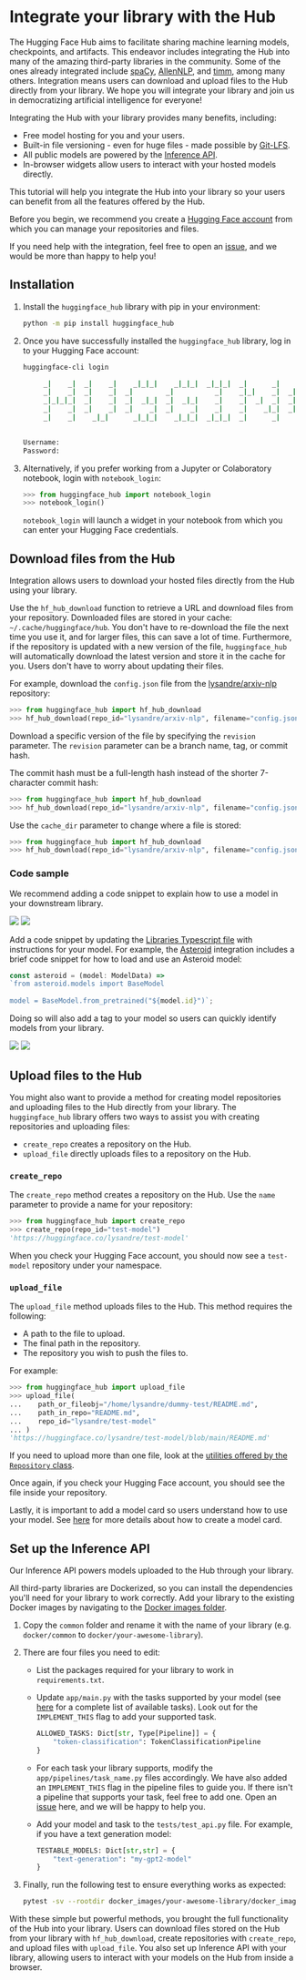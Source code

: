 # Integrate your library with the Hub

The Hugging Face Hub aims to facilitate sharing machine learning models, checkpoints, and artifacts. This endeavor includes integrating the Hub into many of the amazing third-party libraries in the community. Some of the ones already integrated include [spaCy](https://spacy.io/usage/projects#huggingface_hub), [AllenNLP](https://allennlp.org/), and [timm](https://rwightman.github.io/pytorch-image-models/), among many others. Integration means users can download and upload files to the Hub directly from your library. We hope you will integrate your library and join us in democratizing artificial intelligence for everyone!

Integrating the Hub with your library provides many benefits, including:

- Free model hosting for you and your users.
- Built-in file versioning - even for huge files - made possible by [Git-LFS](https://git-lfs.github.com/).
- All public models are powered by the [Inference API](https://huggingface.co/docs/api-inference/index).
- In-browser widgets allow users to interact with your hosted models directly.

This tutorial will help you integrate the Hub into your library so your users can benefit from all the features offered by the Hub.

Before you begin, we recommend you create a [Hugging Face account](https://huggingface.co/join) from which you can manage your repositories and files. 

If you need help with the integration, feel free to open an [issue](https://github.com/huggingface/huggingface_hub/issues/new/choose), and we would be more than happy to help you!

## Installation

1. Install the `huggingface_hub` library with pip in your environment:

   ```bash
   python -m pip install huggingface_hub
   ```

2. Once you have successfully installed the `huggingface_hub` library, log in to your Hugging Face account:

   ```bash
   huggingface-cli login
   ```

   ```bash
        _|    _|  _|    _|    _|_|_|    _|_|_|  _|_|_|  _|      _|    _|_|_|      _|_|_|_|    _|_|      _|_|_|  _|_|_|_|
        _|    _|  _|    _|  _|        _|          _|    _|_|    _|  _|            _|        _|    _|  _|        _|
        _|_|_|_|  _|    _|  _|  _|_|  _|  _|_|    _|    _|  _|  _|  _|  _|_|      _|_|_|    _|_|_|_|  _|        _|_|_|
        _|    _|  _|    _|  _|    _|  _|    _|    _|    _|    _|_|  _|    _|      _|        _|    _|  _|        _|
        _|    _|    _|_|      _|_|_|    _|_|_|  _|_|_|  _|      _|    _|_|_|      _|        _|    _|    _|_|_|  _|_|_|_|

        
   Username: 
   Password:
   ```

3. Alternatively, if you prefer working from a Jupyter or Colaboratory notebook, login with `notebook_login`:

   ```python
   >>> from huggingface_hub import notebook_login
   >>> notebook_login()
   ```

   `notebook_login` will launch a widget in your notebook from which you can enter your Hugging Face credentials.

## Download files from the Hub

Integration allows users to download your hosted files directly from the Hub using your library. 

Use the `hf_hub_download` function to retrieve a URL and download files from your repository. Downloaded files are stored in your cache: `~/.cache/huggingface/hub`. You don't have to re-download the file the next time you use it, and for larger files, this can save a lot of time. Furthermore, if the repository is updated with a new version of the file, `huggingface_hub` will automatically download the latest version and store it in the cache for you. Users don't have to worry about updating their files.

For example, download the `config.json` file from the [lysandre/arxiv-nlp](https://huggingface.co/lysandre/arxiv-nlp) repository:

```python
>>> from huggingface_hub import hf_hub_download
>>> hf_hub_download(repo_id="lysandre/arxiv-nlp", filename="config.json")
```

Download a specific version of the file by specifying the `revision` parameter. The `revision` parameter can be a branch name, tag, or commit hash. 

The commit hash must be a full-length hash instead of the shorter 7-character commit hash:

```python
>>> from huggingface_hub import hf_hub_download
>>> hf_hub_download(repo_id="lysandre/arxiv-nlp", filename="config.json", revision="877b84a8f93f2d619faa2a6e514a32beef88ab0a")
```

Use the `cache_dir` parameter to change where a file is stored:

```python
>>> from huggingface_hub import hf_hub_download
>>> hf_hub_download(repo_id="lysandre/arxiv-nlp", filename="config.json", cache_dir="/home/lysandre/test")
```

### Code sample

We recommend adding a code snippet to explain how to use a model in your downstream library. 

<div class="flex justify-center">
<img class="block dark:hidden" src="https://huggingface.co/datasets/huggingface/documentation-images/resolve/main/hub/code_snippet.png"/>
<img class="hidden dark:block" src="https://huggingface.co/datasets/huggingface/documentation-images/resolve/main/hub/code_snippet-dark.png"/>
</div>

Add a code snippet by updating the [Libraries Typescript file](https://github.com/huggingface/hub-docs/blob/main/js/src/lib/interfaces/Libraries.ts) with instructions for your model. For example, the [Asteroid](https://huggingface.co/asteroid-team) integration includes a brief code snippet for how to load and use an Asteroid model:

```typescript
const asteroid = (model: ModelData) =>
`from asteroid.models import BaseModel
  
model = BaseModel.from_pretrained("${model.id}")`;
```

Doing so will also add a tag to your model so users can quickly identify models from your library.

<div class="flex justify-center">
<img class="block dark:hidden" src="https://huggingface.co/datasets/huggingface/documentation-images/resolve/main/hub/libraries-tags.png"/>
<img class="hidden dark:block" src="https://huggingface.co/datasets/huggingface/documentation-images/resolve/main/hub/libraries-tags-dark.png"/>
</div>

## Upload files to the Hub

You might also want to provide a method for creating model repositories and uploading files to the Hub directly from your library. The `huggingface_hub` library offers two ways to assist you with creating repositories and uploading files:

- `create_repo` creates a repository on the Hub.
- `upload_file` directly uploads files to a repository on the Hub.

### `create_repo`

The `create_repo` method creates a repository on the Hub. Use the `name` parameter to provide a name for your repository:

```python
>>> from huggingface_hub import create_repo
>>> create_repo(repo_id="test-model")
'https://huggingface.co/lysandre/test-model'
```

When you check your Hugging Face account, you should now see a `test-model` repository under your namespace.

### `upload_file`

The `upload_file` method uploads files to the Hub. This method requires the following:

- A path to the file to upload.
- The final path in the repository.
- The repository you wish to push the files to.

For example:

```python
>>> from huggingface_hub import upload_file
>>> upload_file(
...    path_or_fileobj="/home/lysandre/dummy-test/README.md", 
...    path_in_repo="README.md", 
...    repo_id="lysandre/test-model"
... )
'https://huggingface.co/lysandre/test-model/blob/main/README.md'
```

If you need to upload more than one file, look at the [utilities offered by the `Repository` class](https://huggingface.co/docs/huggingface_hub/package_reference/repository).

Once again, if you check your Hugging Face account, you should see the file inside your repository.

Lastly, it is important to add a model card so users understand how to use your model. See [here](./models-cards) for more details about how to create a model card.

## Set up the Inference API

Our Inference API powers models uploaded to the Hub through your library.

All third-party libraries are Dockerized, so you can install the dependencies you'll need for your library to work correctly. Add your library to the existing Docker images by navigating to the [Docker images folder](https://github.com/huggingface/api-inference-community/tree/main/docker_images).

1. Copy the `common` folder and rename it with the name of your library (e.g. `docker/common` to `docker/your-awesome-library`).
2. There are four files you need to edit:
    * List the packages required for your library to work in `requirements.txt`.
    * Update `app/main.py` with the tasks supported by your model (see [here](https://github.com/huggingface/api-inference-community) for a complete list of available tasks). Look out for the `IMPLEMENT_THIS` flag to add your supported task.

       ```python
       ALLOWED_TASKS: Dict[str, Type[Pipeline]] = {
           "token-classification": TokenClassificationPipeline
       }
       ```

    * For each task your library supports, modify the `app/pipelines/task_name.py` files accordingly. We have also added an `IMPLEMENT_THIS` flag in the pipeline files to guide you. If there isn't a pipeline that supports your task, feel free to add one. Open an [issue](https://github.com/huggingface/hub-docs/issues/new) here, and we will be happy to help you.
    * Add your model and task to the `tests/test_api.py` file. For example, if you have a text generation model:

       ```python
       TESTABLE_MODELS: Dict[str,str] = {
           "text-generation": "my-gpt2-model"
       }
       ```
3. Finally, run the following test to ensure everything works as expected:

    ```bash
    pytest -sv --rootdir docker_images/your-awesome-library/docker_images/your-awesome-library/
    ```

With these simple but powerful methods, you brought the full functionality of the Hub into your library. Users can download files stored on the Hub from your library with `hf_hub_download`, create repositories with `create_repo`, and upload files with `upload_file`. You also set up Inference API with your library, allowing users to interact with your models on the Hub from inside a browser.